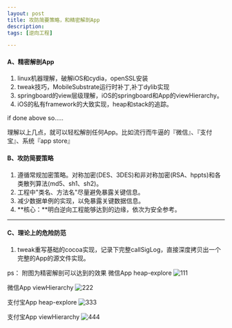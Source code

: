 ```yaml
---
layout: post
title: 攻防简要策略，和精密解剖App
description:  
tags: [逆向工程]

---
```



#### A、精密解剖App

1. linux机器理解，破解iOS和cydia，openSSL安装
2. tweak技巧，MobileSubstrate运行时补丁,补丁dylib实现
3. springboard的view层级理解，iOS的springboard和App的viewHierarchy。
4. iOS的私有framework的大致实现，heap和stack的追踪。

if done above so.....

理解以上几点，就可以轻松解剖任何App。比如流行而牛逼的『微信』、『支付宝』、系统『app store』



#### B、攻防简要策略

1. 遵循常规加密策略。对称加密(DES、3DES)和非对称加密(RSA、hppts)和各类散列算法(md5、sh1、sh2)。
2. 工程中"类名、方法名"尽量避免暴露关键信息。
3. 减少数据单例的实现，以免暴露关键数据信息。
4. **核心：**明白逆向工程能够达到的边缘，依次为安全参考。

----

#### C、理论上的危险防范

1. tweak重写基础的cocoa实现，记录下完整callSigLog，直接深度拷贝出一个完整的App的源文件实现。


ps： 附图为精密解剖可以达到的效果
微信App heap-explore
![111](http://b-egs-studio-images.oss-cn-shenzhen.aliyuncs.com/ruoxu-blog%2Fjm-weixin-heap-digg.jpg)

微信App viewHierarchy
![222](http://b-egs-studio-images.oss-cn-shenzhen.aliyuncs.com/ruoxu-blog%2Fjm-weixin-view-layer.jpeg)

支付宝App heap-explore
![333](http://b-egs-studio-images.oss-cn-shenzhen.aliyuncs.com/ruoxu-blog%2Fjm-zhifubao-heap-digg.jpg)

支付宝App viewHierarchy
![444](http://b-egs-studio-images.oss-cn-shenzhen.aliyuncs.com/ruoxu-blog%2Fjm-zhifubao-view-layer.jpeg)
